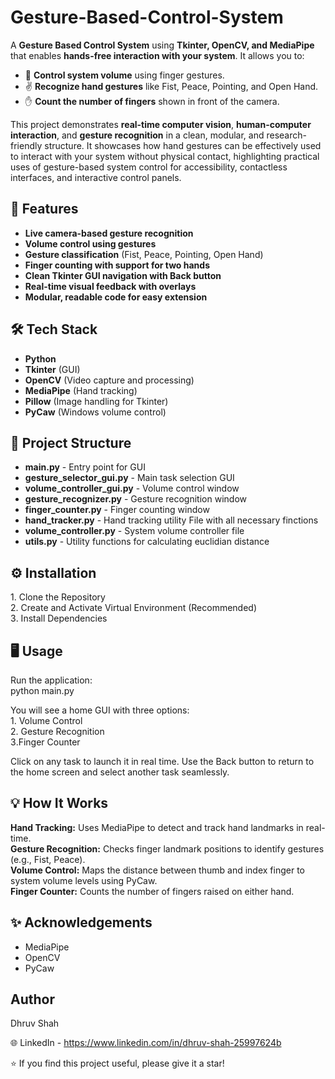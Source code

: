 # Gesture-Based-Control-System

A **Gesture Based Control System** using **Tkinter, OpenCV, and MediaPipe** that enables **hands-free interaction with your system**. It allows you to:

- 📶 **Control system volume** using finger gestures.
- ✌️ **Recognize hand gestures** like Fist, Peace, Pointing, and Open Hand.
- ✋ **Count the number of fingers** shown in front of the camera.

This project demonstrates **real-time computer vision**, **human-computer interaction**, and **gesture recognition** in a clean, modular, and research-friendly structure. It showcases how hand gestures can be effectively used to interact with your system without physical contact, highlighting practical uses of gesture-based system control for accessibility, contactless interfaces, and interactive control panels.

## 🚀 Features

- **Live camera-based gesture recognition**  
- **Volume control using gestures**  
- **Gesture classification** (Fist, Peace, Pointing, Open Hand)  
- **Finger counting with support for two hands**  
- **Clean Tkinter GUI navigation with Back button**  
- **Real-time visual feedback with overlays**  
- **Modular, readable code for easy extension**


## 🛠️ Tech Stack

- **Python**
- **Tkinter** (GUI)
- **OpenCV** (Video capture and processing)
- **MediaPipe** (Hand tracking)
- **Pillow** (Image handling for Tkinter)
- **PyCaw** (Windows volume control)


## 📁 Project Structure

- **main.py** - Entry point for GUI
- **gesture_selector_gui.py** - Main task selection GUI
- **volume_controller_gui.py** - Volume control window
- **gesture_recognizer.py** - Gesture recognition window
- **finger_counter.py** - Finger counting window
- **hand_tracker.py** - Hand tracking utility File with all necessary finctions 
- **volume_controller.py** - System volume controller file 
- **utils.py** - Utility functions for calculating euclidian distance 


## ⚙️ Installation

1️. Clone the Repository  
2️. Create and Activate Virtual Environment (Recommended)  
3️. Install Dependencies


## 🖥️ Usage

Run the application:  
python main.py

You will see a home GUI with three options:  
1️. Volume Control  
2️. Gesture Recognition  
3️.Finger Counter

Click on any task to launch it in real time. Use the Back button to return to the home screen and select another task seamlessly. 


## 💡 How It Works
**Hand Tracking:** Uses MediaPipe to detect and track hand landmarks in real-time.  
**Gesture Recognition:** Checks finger landmark positions to identify gestures (e.g., Fist, Peace).  
**Volume Control:** Maps the distance between thumb and index finger to system volume levels using PyCaw.  
**Finger Counter:** Counts the number of fingers raised on either hand.


## ✨ Acknowledgements
- MediaPipe  
- OpenCV  
-  PyCaw


## Author
Dhruv Shah

🌐 LinkedIn - https://www.linkedin.com/in/dhruv-shah-25997624b

⭐ If you find this project useful, please give it a star!



